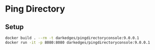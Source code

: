 # Ping Directory

## Setup

```bash
docker build . --rm -t darkedges/pingdirectoryconsole:9.0.0.1
docker run -it -p 8080:8080 darkedges/pingdirectoryconsole:9.0.0.1
```
